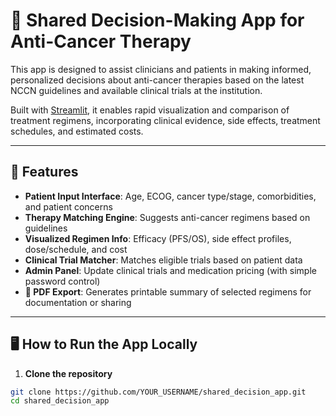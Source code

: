 # 🧬 Shared Decision-Making App for Anti-Cancer Therapy

This app is designed to assist clinicians and patients in making informed, personalized decisions about anti-cancer therapies based on the latest NCCN guidelines and available clinical trials at the institution.

Built with [Streamlit](https://streamlit.io/), it enables rapid visualization and comparison of treatment regimens, incorporating clinical evidence, side effects, treatment schedules, and estimated costs.

---

## 📌 Features

- **Patient Input Interface**: Age, ECOG, cancer type/stage, comorbidities, and patient concerns
- **Therapy Matching Engine**: Suggests anti-cancer regimens based on guidelines
- **Visualized Regimen Info**: Efficacy (PFS/OS), side effect profiles, dose/schedule, and cost
- **Clinical Trial Matcher**: Matches eligible trials based on patient data
- **Admin Panel**: Update clinical trials and medication pricing (with simple password control)
- **📄 PDF Export**: Generates printable summary of selected regimens for documentation or sharing

---

## 🖥️ How to Run the App Locally

1. **Clone the repository**
```bash
git clone https://github.com/YOUR_USERNAME/shared_decision_app.git
cd shared_decision_app

